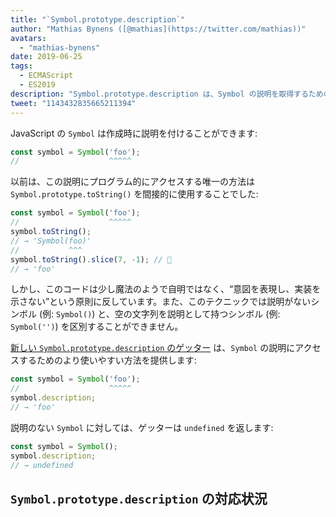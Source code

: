 ```yaml
---
title: "`Symbol.prototype.description`"
author: "Mathias Bynens ([@mathias](https://twitter.com/mathias))"
avatars:
  - "mathias-bynens"
date: 2019-06-25
tags:
  - ECMAScript
  - ES2019
description: "Symbol.prototype.description は、Symbol の説明を取得するための使いやすい方法を提供します。"
tweet: "1143432835665211394"
---
```

JavaScript の `Symbol` は作成時に説明を付けることができます:

```js
const symbol = Symbol('foo');
//                    ^^^^^
```

以前は、この説明にプログラム的にアクセスする唯一の方法は `Symbol.prototype.toString()` を間接的に使用することでした:

```js
const symbol = Symbol('foo');
//                    ^^^^^
symbol.toString();
// → 'Symbol(foo)'
//           ^^^
symbol.toString().slice(7, -1); // 🤔
// → 'foo'
```

しかし、このコードは少し魔法のようで自明ではなく、“意図を表現し、実装を示さない”という原則に反しています。また、このテクニックでは説明がないシンボル (例: `Symbol()`) と、空の文字列を説明として持つシンボル (例: `Symbol('')`) を区別することができません。

<!--truncate-->
[新しい `Symbol.prototype.description` のゲッター](https://tc39.es/ecma262/#sec-symbol.prototype.description) は、`Symbol` の説明にアクセスするためのより使いやすい方法を提供します:

```js
const symbol = Symbol('foo');
//                    ^^^^^
symbol.description;
// → 'foo'
```

説明のない `Symbol` に対しては、ゲッターは `undefined` を返します:

```js
const symbol = Symbol();
symbol.description;
// → undefined
```

## `Symbol.prototype.description` の対応状況

<feature-support chrome="70 /blog/v8-release-70#javascript-language-features"
                 firefox="63"
                 safari="12.1"
                 nodejs="12 https://twitter.com/mathias/status/1120700101637353473"
                 babel="yes https://github.com/zloirock/core-js#ecmascript-symbol"></feature-support>
